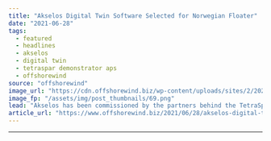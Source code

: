 ```yaml
---
title: "Akselos Digital Twin Software Selected for Norwegian Floater"
date: "2021-06-28"
tags: 
  - featured
  - headlines
  - akselos
  - digital twin
  - tetraspar demonstrator aps
  - offshorewind
source: "offshorewind"
image_url: "https://cdn.offshorewind.biz/wp-content/uploads/sites/2/2021/06/14121504/TetraSpar-Demonstrator-Floating-Wind-Turbine-Ready-to-Deploy.png"
image_fp: "/assets/img/post_thumbnails/69.png"
lead: "Akselos has been commissioned by the partners behind the TetraSpar floating foundation demonstration project"
article_url: "https://www.offshorewind.biz/2021/06/28/akselos-digital-twin-software-selected-for-norwegian-floater/"
---
```


---

